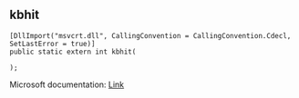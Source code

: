 ## kbhit

```
[DllImport("msvcrt.dll", CallingConvention = CallingConvention.Cdecl, SetLastError = true)]
public static extern int kbhit(
   
);
```

Microsoft documentation: [Link](https://docs.microsoft.com/en-us/cpp/c-runtime-library/reference/kbhit)
